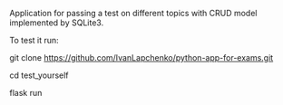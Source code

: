 Application for passing a test on different topics with CRUD model implemented by SQLite3.

To test it run:

git clone https://github.com/IvanLapchenko/python-app-for-exams.git

cd test_yourself

flask run
